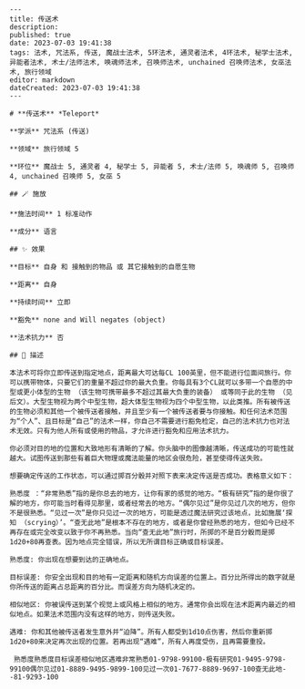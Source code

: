 
    ---
    title: 传送术
    description: 
    published: true
    date: 2023-07-03 19:41:38
    tags: 法术, 咒法系, 传送, 魔战士法术, 5环法术, 通灵者法术, 4环法术, 秘学士法术, 异能者法术, 术士/法师法术, 唤魂师法术, 召唤师法术, unchained 召唤师法术, 女巫法术, 旅行领域
    editor: markdown
    dateCreated: 2023-07-03 19:41:38
    ---

    # **传送术** *Teleport*

    **学派** 咒法系 (传送) 

    **领域** 旅行领域 5

    **环位** 魔战士 5, 通灵者 4, 秘学士 5, 异能者 5, 术士/法师 5, 唤魂师 5, 召唤师 4, unchained 召唤师 5, 女巫 5

    ## 🪄 施放

    **施法时间** 1 标准动作

    **成分** 语言

    ## ✨ 效果 

    **目标** 自身 和 接触到的物品 或 其它接触到的自愿生物 

    **距离** 自身  

    **持续时间** 立即 

    **豁免** none and Will negates (object)

    **法术抗力** 否

    ## 📖 描述

    本法术可将你立即传送到指定地点，距离最大可达每CL 100英里，但不能进行位面间旅行。你可以携带物体，只要它们的重量不超过你的最大负重。你每具有3个CL就可以多带一个自愿的中型或更小体型的生物 （该生物可携带最多不超过其最大负重的装备） 或等同于此的生物 （见后文）。大型生物视为两个中型生物，超大体型生物视为四个中型生物，以此类推。所有被传送的生物必须和其他一个被传送者接触，并且至少有一个被传送者要与你接触。和任何法术范围为“个人”、且目标是“自己”的法术一样，你自己不需要进行豁免检定，自己的法术抗力也对法术无效。只有为他人所有或使用的物品，才允许进行豁免和应用法术抗力。

    你必须对目的地的位置和大致地形有清晰的了解。你头脑中的图像越清晰，传送成功的可能性就越大。试图传送到那些有着巨大物理或魔法能量的地区会很危险，甚至使得传送失败。

    想要确定传送的工作状态，可以通过掷百分骰并对照下表来决定传送是否成功。表格意义如下：

    熟悉度 ：“非常熟悉”指的是你总去的地方，让你有家的感觉的地方。“极有研究”指的是你很了解的地方，你可能当时看得见那里，或者经常去的地方。“偶尔见过”是你见过几次的地方，但你不是很熟悉。“见过一次”是你只见过一次的地方，可能是透过魔法研究过该地点，比如施展‘探知 （scrying）’。“查无此地”是根本不存在的地方，或者是你曾经熟悉的地方，但如今已经不再存在或完全改变以致于你不再熟悉。当向“查无此地”旅行时，所掷的不是百分骰而是掷1d20+80再查表。因为地点完全错误，所以无所谓目标正确或目标误差。

    熟悉度: 你出现在想要到达的正确地点。

    目标误差: 你安全出现和目的地有一定距离和随机方向误差的位置上。百分比所得出的数字就是你所传送的距离占总距离的百分比。而误差方向为随机决定的。

    相似地区: 你被误传送到某个视觉上或风格上相似的地方。通常你会出现在法术距离内最近的相似地点。如果法术范围内没有这样的地方，则传送失败。

    遇难: 你和其他被传送者发生意外并“迫降”。所有人都受到1d10点伤害，然后你重新掷1d20+80来决定再次出现的位置。若再出现“遇难”，所有人再度受伤，且再需要重投。

     熟悉度熟悉度目标误差相似地区遇难非常熟悉01-9798-99100-极有研究01-9495-9798-99100偶尔见过01-8889-9495-9899-100见过一次01-7677-8889-9697-100查无此地--81-9293-100 
    